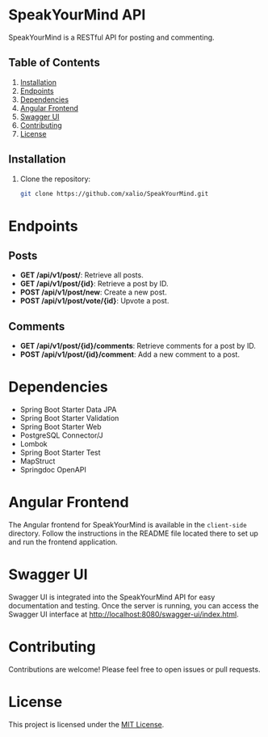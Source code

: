 # SpeakYourMind API

SpeakYourMind is a RESTful API for posting and commenting.

## Table of Contents

1. [Installation](#installation)
2. [Endpoints](#endpoints)
3. [Dependencies](#dependencies)
4. [Angular Frontend](#angular-frontend)
5. [Swagger UI](#swagger-ui)
6. [Contributing](#contributing)
7. [License](#license)

## Installation

1. Clone the repository:
   ```bash
   git clone https://github.com/xalio/SpeakYourMind.git

# Endpoints

## Posts

- **GET /api/v1/post/**: Retrieve all posts.
- **GET /api/v1/post/{id}**: Retrieve a post by ID.
- **POST /api/v1/post/new**: Create a new post.
- **POST /api/v1/post/vote/{id}**: Upvote a post.

## Comments

- **GET /api/v1/post/{id}/comments**: Retrieve comments for a post by ID.
- **POST /api/v1/post/{id}/comment**: Add a new comment to a post.

# Dependencies

- Spring Boot Starter Data JPA
- Spring Boot Starter Validation
- Spring Boot Starter Web
- PostgreSQL Connector/J
- Lombok
- Spring Boot Starter Test
- MapStruct
- Springdoc OpenAPI

# Angular Frontend

The Angular frontend for SpeakYourMind is available in the `client-side` directory. Follow the instructions in the
README file located there to set up and run the frontend application.

# Swagger UI

Swagger UI is integrated into the SpeakYourMind API for easy documentation and testing. Once the server is running, you
can access the Swagger UI interface
at [http://localhost:8080/swagger-ui/index.html](http://localhost:8080/swagger-ui/index.html).

# Contributing

Contributions are welcome! Please feel free to open issues or pull requests.

# License

This project is licensed under the [MIT License](LICENSE).


